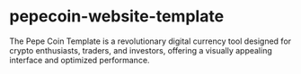 # pepecoin-website-template
The Pepe Coin Template is a revolutionary digital currency tool designed for crypto enthusiasts, traders, and investors, offering a visually appealing interface and optimized performance.
